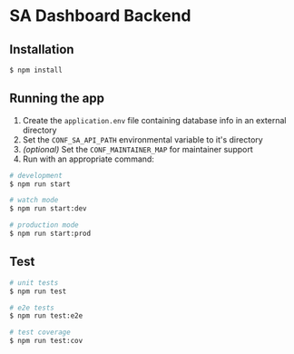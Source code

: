 # SA Dashboard Backend

## Installation

```bash
$ npm install
```

## Running the app
1. Create the `application.env` file containing database info in an external directory
2. Set the `CONF_SA_API_PATH` environmental variable to it's directory
3. _(optional)_ Set the `CONF_MAINTAINER_MAP` for maintainer support
4. Run with an appropriate command:

```bash
# development
$ npm run start

# watch mode
$ npm run start:dev

# production mode
$ npm run start:prod
```

## Test

```bash
# unit tests
$ npm run test

# e2e tests
$ npm run test:e2e

# test coverage
$ npm run test:cov
```
